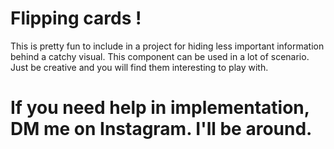 # Flipping cards !
This is pretty fun to include in a project for hiding less important information behind a catchy visual. This component can be used in a lot of scenario. Just be creative and you will find them interesting to play with.
# If you need help in implementation, DM me on Instagram. I'll be around.

